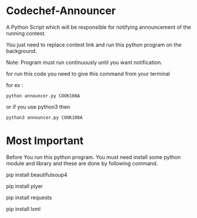 # Codechef-Announcer
A Python Script which will be responsible for notifying announcement of the running contest.

You just need to replace contest link and run this python program on the background.

Note: Program must run continuously until you want notification.

for run this code you need to give this command from your terminal

for ex : 

`python announcer.py COOK108A`

or if you use python3 then

`python3 announcer.py COOK108A`



# Most Important
Before You run this python program.
You must need install some python module and library and these are done by following command.

pip install beautifulsoup4

pip install plyer

pip install requests

pip install lxml
